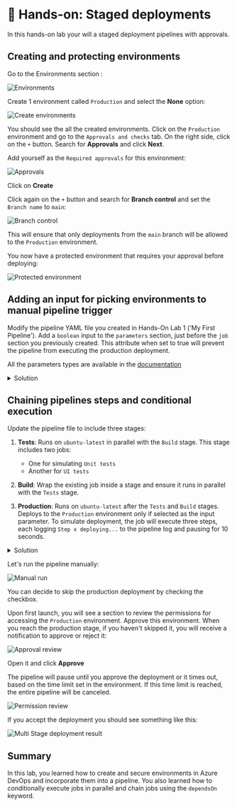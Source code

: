 # 🔨 Hands-on: Staged deployments

In this hands-on lab your will a staged deployment pipelines with approvals.

## Creating and protecting environments

Go to the Environments section :

![Environments](assets/environments-section.png)

Create 1 environment called `Production` and select the **None** option:

![Create environments](assets/new-environment.png)

You should see the all the created environments. Click on the `Production` environment and go to the `Approvals and checks` tab. On the right side, click on the `+` button. Search for **Approvals** and click **Next**.

Add yourself as the `Required approvals` for this environment:

![Approvals](assets/approvals.png)

Click on **Create** 

Click again on the `+` button and search for **Branch control** and set the `Branch name` to `main`:

![Branch control](assets/branch-control.png)

This will ensure that only deployments from the `main` branch will be allowed to the `Production` environment.

You now have a protected environment that requires your approval before deploying:

![Protected environment](assets/prod-environment.png)

## Adding an input for picking environments to manual pipeline trigger

Modify the pipeline YAML file you created in Hands-On Lab 1 ('My First Pipeline'). Add a `boolean` input to the `parameters` section, just before the `job` section you previously created. 
This attribute when set to true will prevent the pipeline from executing the production deployment. 

All the parameters types are available in the [documentation](https://learn.microsoft.com/en-us/azure/devops/pipelines/process/runtime-parameters?view=azure-devops&tabs=script#parameter-data-types)

<details>
<summary>Solution</summary>

```YAML
parameters:
- name: skipProductionDeployment
  displayName: 'Skip the production deployment'
  type: boolean
  default: true
```

</details>

## Chaining pipelines steps and conditional execution

Update the pipeline file to include three stages:  
  
1. **Tests**: Runs on `ubuntu-latest` in parallel with the `Build` stage. This stage includes two jobs:  
    - One for simulating `Unit tests`  
    - Another for `UI tests`  
     
2. **Build**: Wrap the existing job inside a stage and ensure it runs in parallel with the `Tests` stage.  
     
3. **Production**: Runs on `ubuntu-latest` after the `Tests` and `Build` stages. Deploys to the `Production` environment only if selected as the input parameter. To simulate deployment, the job will execute three steps, each logging `Step x deploying...` to the pipeline log and pausing for 10 seconds. 

<details>
<summary>Solution</summary>

```YAML
stages:
- stage: Tests
  jobs:
  - job: 
    displayName: Unit tests
    pool:
      vmImage: 'ubuntu-latest'
    steps:
      - script: echo simulate running your unit tests!
        displayName: 'Run unit tests'
  - job: 
    displayName: UI tests
    pool:
      vmImage: 'ubuntu-latest'
    steps:
      - script: echo "🧪 Testing..."
        displayName: 'UI Test'

- stage: Build
  dependsOn: [] # This will remove the implicit dependency and run in parallel with the stage: Tests above 
  jobs:
  - job: Build
    displayName: 'Build job'
    pool:
      vmImage: 'ubuntu-latest'
    steps:
    - script: |
        echo "🎉 The job started by: $(Build.Reason)"
        echo "🔎 The name of your branch is $(Build.SourceBranchName)."
      displayName: 'Run a multi-line script'

- stage: Production
  condition: ${{ ne(parameters.skipProductionDeployment, true) }}
  dependsOn:
  - Tests
  - Build
  jobs:
  - deployment:
    displayName: Production deploy
    pool:
      vmImage: 'ubuntu-latest'
    environment: Production
    strategy:
     runOnce:
       deploy:
         steps:
          - script: |
              echo "🚀 Step 1..."
              sleep 10
            displayName: 'Step 1'
          - script: |
              echo "🚀 Step 2..."
              sleep 10
            displayName: 'Step 2'
          - script: |
              echo "🚀 Step 3..."
              sleep 10
            displayName: 'Step 3'
```

</details>

Let's run the pipeline manually:

![Manual run](assets/manual-trigger.png)

You can decide to skip the production deployment by checking the checkbox.

Upon first launch, you will see a section to review the permissions for accessing the `Production` environment. Approve this environment. When you reach the production stage, if you haven't skipped it, you will receive a notification to approve or reject it:  

![Approval review](assets/approval-review.png)

Open it and click **Approve**

The pipeline will pause until you approve the deployment or it times out, based on the time limit set in the environment. If this time limit is reached, the entire pipeline will be canceled.

![Permission review](assets/approve-production-deployment.png)

If you accept the deployment you should see something like this:

![Multi Stage deployment result](assets/multi-stage-deployment-result.png)

## Summary

In this lab, you learned how to create and secure environments in Azure DevOps and incorporate them into a pipeline. You also learned how to conditionally execute jobs in parallel and chain jobs using the `dependsOn` keyword. 
